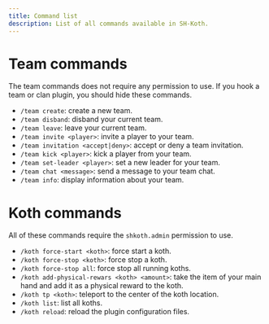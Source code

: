 ```yaml
---
title: Command list
description: List of all commands available in SH-Koth.
---
```


# Team commands
The team commands does not require any permission to use. If you hook a team or clan plugin, 
you should hide these commands.

- `/team create`: create a new team.
- `/team disband`: disband your current team.
- `/team leave`: leave your current team.
- `/team invite <player>`: invite a player to your team.
- `/team invitation <accept|deny>`: accept or deny a team invitation.
- `/team kick <player>`: kick a player from your team.
- `/team set-leader <player>`: set a new leader for your team.
- `/team chat <message>`: send a message to your team chat.
- `/team info`: display information about your team.

# Koth commands
All of these commands require the `shkoth.admin` permission to use.

- `/koth force-start <koth>`: force start a koth.
- `/koth force-stop <koth>`: force stop a koth.
- `/koth force-stop all`: force stop all running koths.
- `/koth add-physical-rewars <koth> <amount>`: take the item of your main hand and add it as a physical reward to the koth.
- `/koth tp <koth>`: teleport to the center of the koth location.
- `/koth list`: list all koths.
- `/koth reload`: reload the plugin configuration files.

